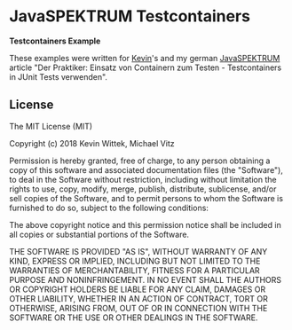 # JavaSPEKTRUM Testcontainers

**Testcontainers Example**

These examples were written for [Kevin](https://github.com/kiview)'s and my german
[JavaSPEKTRUM](http://www.javaspektrum.de/) article
"Der Praktiker: Einsatz von Containern zum Testen - Testcontainers in JUnit Tests verwenden".


## License

The MIT License (MIT)

Copyright (c) 2018 Kevin Wittek, Michael Vitz

Permission is hereby granted, free of charge, to any person obtaining a copy of
this software and associated documentation files (the "Software"), to deal in
the Software without restriction, including without limitation the rights to
use, copy, modify, merge, publish, distribute, sublicense, and/or sell copies of
the Software, and to permit persons to whom the Software is furnished to do so,
subject to the following conditions:

The above copyright notice and this permission notice shall be included in all
copies or substantial portions of the Software.

THE SOFTWARE IS PROVIDED "AS IS", WITHOUT WARRANTY OF ANY KIND, EXPRESS OR
IMPLIED, INCLUDING BUT NOT LIMITED TO THE WARRANTIES OF MERCHANTABILITY, FITNESS
FOR A PARTICULAR PURPOSE AND NONINFRINGEMENT. IN NO EVENT SHALL THE AUTHORS OR
COPYRIGHT HOLDERS BE LIABLE FOR ANY CLAIM, DAMAGES OR OTHER LIABILITY, WHETHER
IN AN ACTION OF CONTRACT, TORT OR OTHERWISE, ARISING FROM, OUT OF OR IN
CONNECTION WITH THE SOFTWARE OR THE USE OR OTHER DEALINGS IN THE SOFTWARE.
